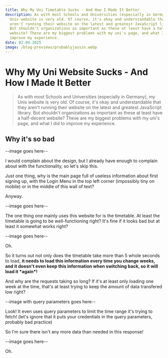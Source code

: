 ```yaml
---
title: Why My Uni Timetable Sucks - And How I Made It Better
description: As with most Schools and Universities (especially in Germany), my
  Unis website is very old. Of course, it's okay and understandable that they
  aren't running their website on the latest and greatest JavaScript library.
  But shouldn't organizations as important as these at least have a half-decent
  website? These are my biggest problems with my uni's page, and what I did to
  improve my experience.
date: 02.04.2025
image: /blog-previews/probablyjassin.webp
---
```


# Why My Uni Website Sucks - And How I Made It Better

> As with most Schools and Universities (especially in Germany), my Unis website is very old. Of course, it's okay and understandable that they aren't running their website on the latest and greatest JavaScript library. But shouldn't organizations as important as these at least have a half-decent website? These are my biggest problems with my uni's page, and what I did to improve my experience.

## Why it's so bad

\--image goes here--

I would complain about the design, but I already have enough to complain about with the functionality, so let's skip this.

Just one thing, why is the main page full of useless information about first signing up, with the Login Menu in the top left corner (impossibly tiny on mobile) or in the middle of this wall of text?

Anyway.

\--image goes here--

The one thing one mainly uses this website for is the timetable. At least the timetable is going to be well-functioning right? It's fine if it looks bad but at least it somewhat works right?

\--image goes here--

Oh.

So it turns out not only does the timetable take more than 5 whole seconds to load, **it needs to load this information every time you change weeks, and it doesn't even keep this information when switching back, so it will load it \*again\*!**

And why are the requests taking so long? If it's at least only loading one week at the time, that's at least trying to keep the amount of data transfered low right?

\--image with query parameters goes here--

Look! It even uses query parameters to limit the time range it's trying to fetch! (let's ignore that it puts your credentials in the query parameters, probably bad practice)

So I'm sure there isn't any more data than needed in this response!

\--image goes here--

Oh.
